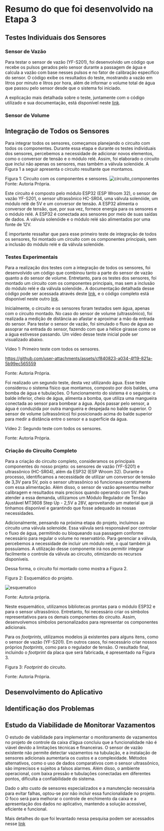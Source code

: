 # Resumo do que foi desenvolvido na Etapa 3

## Testes Individuais dos Sensores

### Sensor de Vazão
Para testar o sensor de vazão (YF-S201), foi desenvolvido um código que recebe os pulsos gerados pelo sensor durante a passagem de água e calcula a vazão com base nesses pulsos e no fator de calibração específico do sensor. O código exibe os resultados do teste, mostrando a vazão em litros por minuto e litros por hora, além de informar o volume total de água que passou pelo sensor desde que o sistema foi iniciado. 

A explicação mais detalhada sobre o teste, juntamente com o código utilizado e sua documentação, está disponível neste [link](https://github.com/LauraMWerneck/Projeto_Integrador_3/blob/main/Etapa%203/Sensor%20de%20Vaz%C3%A3o/README.md).

### Sensor de Volume


## Integração de Todos os Sensores

Para integrar todos os sensores, começamos planejando o circuito com todos os componentes. Durante essa etapa e durante os testes individuais dos sensores, percebemos a necessidade de adicionar novos elementos, como o conversor de tensão e o módulo relé. Assim, foi elaborado o circuito que inclui não apenas os sensores, mas também a válvula solenóide. A Figura 1 a seguir apresenta o circuito resultante que montamos.

Figura 1: Circuito com os componentes e sensores.
![circuito_componentes](https://github.com/user-attachments/assets/1d959e9f-ad07-4025-9575-14b4a3b50ce9)
Fonte: Autoria Própria.

Este circuito é composto pelo módulo ESP32 (ESP Wroom 32), o sensor de vazão YF-S201, o sensor ultrassônico HC-SR04, uma válvula solenóide, um módulo relé de 5V e um conversor de tensão. A ESP32 alimenta o conversor de tensão, que, por sua vez, fornece energia para os sensores e o módulo relé. A ESP32 é conectada aos sensores por meio de suas saídas de dados. A válvula solenóide e o módulo relé são alimentados por uma fonte de 12V.

É importante ressaltar que para esse primeiro teste de integração de todos os sensores, foi montado um circuito com os componentes principais, sem a inclusão do módulo relé e da válvula solenóide.

### Testes Experimentais

Para a realização dos testes com a integração de todos os sensores, foi desenvolvido um código que combinou tanto a parte do sensor de vazão quanto a do sensor de volume. Entretanto, para os testes dos sensores, foi montado um circuito com os componentes principais, mas sem a inclusão do módulo relé e da válvula solenóide.. A documentação detalhada desse código pode ser acessada através deste [link](https://github.com/LauraMWerneck/Projeto_Integrador_3/blob/main/Etapa%203/Integra%C3%A7%C3%A3o%20dos%20Sensores/README.md), e o código completo está disponível neste outro [link](https://github.com/LauraMWerneck/Projeto_Integrador_3/blob/main/Etapa%203/Integra%C3%A7%C3%A3o%20dos%20Sensores/integracao_sensores.c).

Inicialmente, o circuito e os sensores foram testados sem água, apenas com o circuito montado. No caso do sensor de volume (ultrassônico), foi realizada a medição de distância ao afastar e aproximar a mão da entrada do sensor. Para testar o sensor de vazão, foi simulado o fluxo de água ao assoprar na entrada do sensor, fazendo com que a hélice girasse como se a água estivesse passando. Um vídeo desse teste inicial pode ser visualizado abaixo.

Vídeo 1: Primeiro teste com todos os sensores.

https://github.com/user-attachments/assets/cf840823-a034-4f19-821a-5b99ec565559

Fonte: Autoria Própria.

Foi realizado um segundo teste, desta vez utilizando água. Esse teste considerou o sistema físico que montamos, composto por dois baldes, uma bomba de água e tubulações. O funcionamento do sistema é o seguinte: o balde inferior, cheio de água, alimenta a bomba, que utiliza uma mangueira conectada ao sensor para bombear a água. Após passar pelo sensor, a água é conduzida por outra mangueira e despejada no balde superior. O sensor de volume (ultrassônico) foi posicionado acima do balde superior para medir a distância entre o sensor e a superfície da água.

Vídeo 2: Segundo teste com todos os sensores.



Fonte: Autoria Própria.

### Criação do Circuito Completo

Para a criação do circuito completo, consideramos os principais componentes do nosso projeto: os sensores de vazão (YF-S201) e ultrassônico (HC-SR04), além da ESP32 (ESP Wroom 32). Durante o processo, identificamos a necessidade de utilizar um conversor de tensão de 3,3V para 5V, pois o sensor ultrassônico só funcionava corretamente com essa alimentação. Além disso, o sensor de vazão apresentou melhor calibragem e resultados mais precisos quando operando com 5V. Para atender a essa demanda, utilizamos um Módulo Regulador de Tensão Ajustável MT3608 Step Up - 2,5V a 28V, aproveitando um material que já tinhamos disponível e garantindo que fosse adequado às nossas necessidades.

Adicionalmente, pensando na próxima etapa do projeto, incluímos ao circuito uma válvula solenoide. Essa válvula será responsável por controlar o fluxo de água, permitindo ou bloqueando sua passagem conforme necessário para regular o volume no reservatório. Para gerenciar a válvula, percebemos a necessidade de incluir um módulo relé, o qual também já possuíamos. A utilização desse componente irá nos permitir integrar facilmente o controle da válvula ao circuito, otimizando os recursos disponíveis.

Dessa forma, o circuito foi montado como mostra a Figura 2.

Figura 2: Esquemático do projeto.

![esquematico](https://github.com/user-attachments/assets/2ca224a2-de12-41d3-b734-978a547af268)

Fonte: Autoria própria.

Neste esquemático, utilizamos bibliotecas prontas para o módulo ESP32 e para o sensor ultrassônico. Entretanto, foi necessário criar os símbolos representativos para os demais componentes do circuito. Assim, desenvolvemos símbolos personalizados para representar os componentes adicionais. 

Para os *footprints*, utilizamos modelos já existentes para alguns itens, como o sensor de vazão (YF-S201). Em outros casos, foi necessário criar nossos próprios *footprints*, como para o regulador de tensão. O resultado final, incluindo o *footprint* da placa que será fabricada, é apresentado na Figura 3.

Figura 3: *Footprint* do circuito.


Fonte: Autoria Própria.


## Desenvolvimento do Aplicativo

## Identificação dos Problemas

## Estudo da Viabilidade de Monitorar Vazamentos
O estudo de viabilidade para implementar o monitoramento de vazamentos no projeto de controle da caixa d’água concluiu que a funcionalidade não é viável devido a limitações técnicas e financeiras. O sensor de vazão existente não permite detectar vazamentos na tubulação, e a instalação de sensores adicionais aumentaria os custos e a complexidade. Métodos alternativos, como o uso de dados comparativos com o sensor ultrassônico, são imprecisos e sujeitos a falsos alarmes. Além disso, o ambiente operacional, com baixa pressão e tubulações conectadas em diferentes pontos, dificulta a confiabilidade do sistema.

Dado o alto custo de sensores especializados e a manutenção necessária para evitar falhas, optou-se por não incluir essa funcionalidade no projeto. O foco será para melhorar o controle de enchimento da caixa e a apresentação dos dados no aplicativo, mantendo a solução acessível, eficiente e funcional.

Mais detalhes do que foi levantado nessa pesquisa podem ser acessados nesse [link](https://github.com/LauraMWerneck/Projeto_Integrador_3/tree/main/Etapa%203/Estudo%20da%20Viabilidade%20de%20Monitorar%20Vazamentos)
